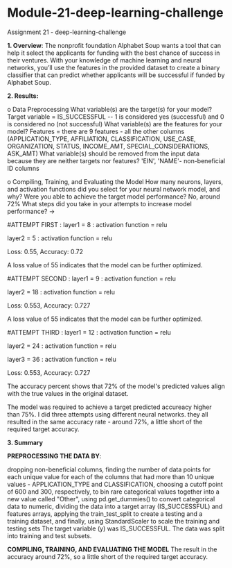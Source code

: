 # Module-21-deep-learning-challenge
Assignment 21 - deep-learning-challenge

**1. Overview**: The nonprofit foundation Alphabet Soup wants a tool that can help it select the applicants for funding with the best chance of success in their ventures. With your knowledge of machine learning and neural networks, you’ll use the features in the provided dataset to create a binary classifier that can predict whether applicants will be successful if funded by Alphabet Soup.

**2. Results:**

o	Data Preprocessing
What variable(s) are the target(s) for your model? Target variable = IS_SUCCESSFUL -- 1 is considered yes (successful) and 0 is considered no (not successful)
What variable(s) are the features for your model? Features = there are 9 features - all the other columns (APPLICATION_TYPE, AFFILIATION, CLASSIFICATION, USE_CASE, ORGANIZATION, STATUS, INCOME_AMT, SPECIAL_CONSIDERATIONS, ASK_AMT)
What variable(s) should be removed from the input data because they are neither targets nor features? 'EIN', 'NAME'- non-beneficial ID columns

o	Compiling, Training, and Evaluating the Model
How many neurons, layers, and activation functions did you select for your neural network model, and why?
Were you able to achieve the target model performance? No, around 72%
What steps did you take in your attempts to increase model performance? -> 

#ATTEMPT FIRST :
layer1 = 8 : activation function = relu

layer2 = 5 : activation function = relu

Loss: 0.55, Accuracy: 0.72

A loss value of 55 indicates that the model can be further optimized.

#ATTEMPT SECOND :
layer1 = 9 : activation function = relu

layer2 = 18 : activation function = relu

Loss: 0.553, Accuracy: 0.727

A loss value of 55 indicates that the model can be further optimized.

#ATTEMPT THIRD :
layer1 = 12 : activation function = relu

layer2 = 24 : activation function = relu

layer3 = 36 : activation function = relu

Loss: 0.553, Accuracy: 0.727

The accuracy percent shows that 72% of the model's predicted values align with the true values in the original dataset.

The model was required to achieve a target predicted accureacy higher than 75%. I did three attempts using different neural networks. they all resulted in the same accuracy rate - around 72%, a little short of the required target accuracy.

**3. Summary**

**PREPROCESSING THE DATA BY**:

dropping non-beneficial columns,
finding the number of data points for each unique value for each of the columns that had more than 10 unique values - APPLICATION_TYPE and CLASSIFICATION,
choosing a cutoff point of 600 and 300, respectively, to bin rare categorical values together into a new value called "Other",
using pd.get_dummies() to convert categorical data to numeric,
dividing the data into a target array (IS_SUCCESSFUL) and features arrays,
applying the train_test_split to create a testing and a training dataset,
and finally, using StandardScaler to scale the training and testing sets
The target variable (y) was IS_SUCCESSFUL. The data was split into training and test subsets.

**COMPILING, TRAINING, AND EVALUATING THE MODEL**
The result in the accuracy around 72%, so a little short of the required target accuracy.
